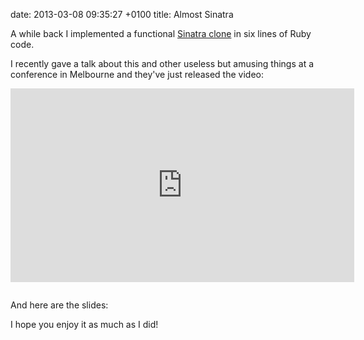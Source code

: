 date: 2013-03-08 09:35:27 +0100
title: Almost Sinatra

A while back I implemented a functional [Sinatra clone](https://github.com/rkh/almost-sinatra) in six
lines of Ruby code.

I recently gave a talk about this and other useless but amusing things at a conference in Melbourne
and they've just released the video:

<iframe src="http://player.vimeo.com/video/61087285" width="550" height="310" frameborder="0"
webkitAllowFullScreen mozallowfullscreen allowFullScreen style="margin-bottom: 1em"></iframe>

And here are the slides:

<script async class="speakerdeck-embed" data-id="fe2a38105f8d013056301231381ff75d"
data-ratio="1.33333333333333" src="//speakerdeck.com/assets/embed.js"></script>

I hope you enjoy it as much as I did!
